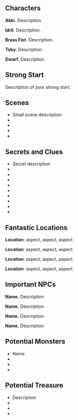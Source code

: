 ## Characters  
  
**Akki.** Description.  
  
**Idril.** Description.  
  
**Brass Fist.** Description.  
  
**Toby.** Description.

**Dwarf.** Description.  

  
## Strong Start  
  
Description of your strong start.  
  
## Scenes  
  
* Small scene description.  
*  
*  
*  
*  
  
## Secrets and Clues  
  
* Secret description  
*  
*  
*  
*  
*  
*  
*  
*  
*  
  
## Fantastic Locations  
  
**Location**: aspect, aspect, aspect  
  
**Location**: aspect, aspect, aspect  
  
**Location**: aspect, aspect, aspect  
  
**Location**: aspect, aspect, aspect  
  
## Important NPCs  
  
**Name.** Description  
  
**Name.** Description  
  
**Name.** Description  
  
**Name.** Description  
  
## Potential Monsters  
  
* Name  
*  
*  
*  
## Potential Treasure  
  
* Description  
*  
*  
*